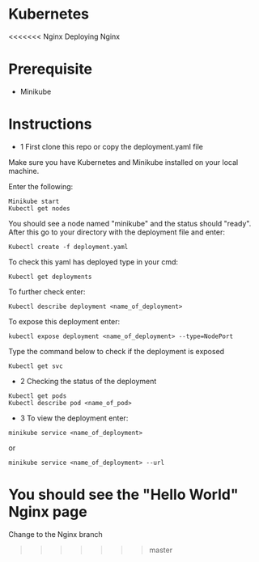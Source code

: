 # Kubernetes
<<<<<<< Nginx
Deploying Nginx

# Prerequisite
- Minikube

# Instructions
- 1
First clone this repo or copy the deployment.yaml file

Make sure you have Kubernetes and Minikube installed on your local machine.

Enter the following:
```
Minikube start
Kubectl get nodes
```

You should see a node named "minikube" and the status should "ready".
After this go to your directory with the deployment file and enter:
```
Kubectl create -f deployment.yaml
```
To check this yaml has deployed type in your cmd:
```
Kubectl get deployments
```
To further check enter:
```
Kubectl describe deployment <name_of_deployment>
```
To expose this deployment enter:
```
kubectl expose deployment <name_of_deployment> --type=NodePort
```
Type the command below to check if the deployment is exposed
```
Kubectl get svc
```
- 2 
Checking the status of the deployment
```
Kubectl get pods
Kubectl describe pod <name_of_pod>
```
- 3
To view the deployment enter:
```
minikube service <name_of_deployment>
```
or
```
minikube service <name_of_deployment> --url
```
You should see the "Hello World" Nginx page
=======

Change to the Nginx branch
>>>>>>> master
